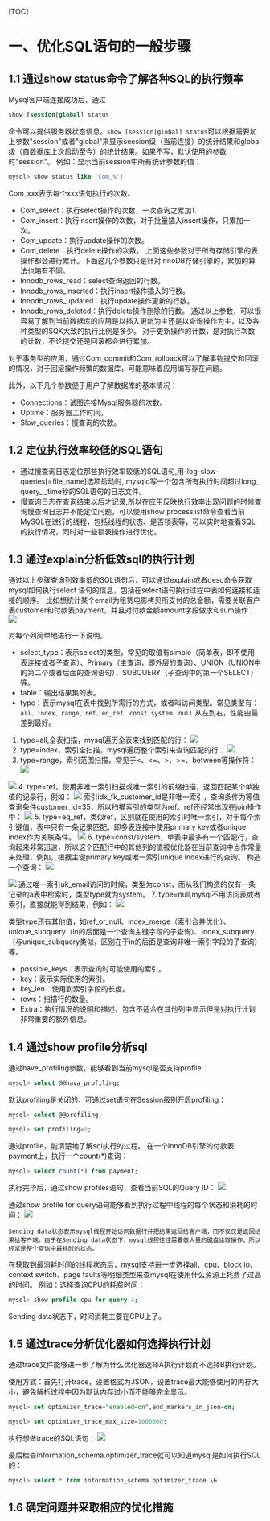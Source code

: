 [TOC]

# 一、优化SQL语句的一般步骤
## 1.1 通过show status命令了解各种SQL的执行频率
Mysql客户端连接成功后，通过
```sql
show [session|global] status
```
命令可以提供服务器状态信息。`show [session|global] status`可以根据需要加上参数"session"或者"global"来显示seesion级（当前连接）的统计结果和global级（自数据库上次启动至今）的统计结果。如果不写，默认使用的参数时"session"。
例如：显示当前session中所有统计参数的值：
```sql
mysql> show status like 'Com_%';
```
Com_xxx表示每个xxx语句执行的次数。
 - Com_select：执行select操作的次数，一次查询之累加1.
 - Com_insert：执行insert操作的次数，对于批量插入insert操作，只累加一次。
 - Com_update：执行update操作的次数。
 - Com_delete：执行delete操作的次数。
上面这些参数对于所有存储引擎的表操作都会进行累计。下面这几个参数只是针对InnoDB存储引擎的，累加的算法也略有不同。
 - Innodb_rows_read：select查询返回的行数。
 - Innodb_rows_inserted：执行insert操作插入的行数。
 - Innodb_rows_updated：执行update操作更新的行数。
 - Innodb_rows_deleted：执行delete操作删除的行数。
通过以上参数，可以很容易了解到当前数据库的应用是以插入更新为主还是以查询操作为主，以及各种类型的SQK大致的执行比例是多少。
对于更新操作的计数，是对执行次数的计数，不论提交还是回滚都会进行累加。

对于事务型的应用，通过Com_commit和Com_rollback可以了解事物提交和回滚的情况，对于回滚操作频繁的数据库，可能意味着应用编写存在问题。

此外，以下几个参数便于用户了解数据库的基本情况：
 - Connections：试图连接Mysql服务器的次数。
 - Uptime：服务器工作时间。
 - Slow_queries：慢查询的次数。
## 1.2 定位执行效率较低的SQL语句
 - 通过慢查询日志定位那些执行效率较低的SQL语句,用-log-slow-queries[=file_name]选项启动时, mysqld写一个包含所有执行时间超过long_ query_ _time秒的SQL语句的日志文件。
 - 慢查询日志在查询结束以后才记录,所以在应用反映执行效率出现问题的时候查询慢查询日志并不能定位问题，可以使用show processlist命令查看当前MySQL在进行的线程，包括线程的状态、是否锁表等，可以实时地查看SQL的执行情况，同时对一些锁表操作进行优化。

## 1.3 通过explain分析低效sql的执行计划
通过以上步骤查询到效率低的SQL语句后，可以通过explain或者desc命令获取mysql如何执行select 语句的信息，包括在select语句执行过程中表如何连接和连接的顺序。
比如想统计某个email为租赁电影拷贝所支付的总金额，需要关联客户表customer和付款表payment，并且对付款金额amount字段做求和sum操作：
![](https://www.showdoc.cc/server/api/common/visitfile/sign/c2278f4a69b76ae5c6ad558c3c95f018?showdoc=.jpg)

对每个列简单地进行一下说明。
 - select_type：表示select的类型，常见的取值有simple（简单表，即不使用表连接或者子查询）、Primary（主查询，即外层的查询）、UNION（UNION中的第二个或者后面的查询语句）、SUBQUERY（子查询中的第一个SELECT）等。
 - table：输出结果集的表。
 - type：表示mysql在表中找到所需行的方式，或者叫访问类型。常见类型有：` all、index、range、ref、eq_ref、const,system、null`
 从左到右，性能由最差到最好。
1. type=all,全表扫描，mysql遍历全表来找到匹配的行：
![](https://www.showdoc.cc/server/api/common/visitfile/sign/8531f1a04f70def98d9abc57c3e56f12?showdoc=.jpg)
2. type=index，索引全扫描，mysql遍历整个索引来查询匹配的行：
![](https://www.showdoc.cc/server/api/common/visitfile/sign/d8cfebe5a7129b7b213c7df42ee614e6?showdoc=.jpg)
3. type=range，索引范围扫描，常见于<、<=、>、>=、between等操作符：
![](https://www.showdoc.cc/server/api/common/visitfile/sign/07dfc1f457b07074322733f2f4790ea9?showdoc=.jpg)

![](https://www.showdoc.cc/server/api/common/visitfile/sign/5cdfb1a0dc6c393d8928367850892591?showdoc=.jpg)
4. type=ref，使用非唯一索引扫描或唯一索引的前缀扫描，返回匹配某个单独值的记录行，例如：
![](https://www.showdoc.cc/server/api/common/visitfile/sign/524ae1dfbaad25f57664430f48358254?showdoc=.jpg)
索引idx_fk_customer_id是非唯一索引，查询条件为等值查询条件customer_id=35，所以扫描索引的类型为ref。ref还经常出现在join操作中：
![](https://www.showdoc.cc/server/api/common/visitfile/sign/60851deac070f774c1b6453cb00b96bc?showdoc=.jpg)
5. type=eq_ref，类似ref，区别就在使用的索引时唯一索引，对于每个索引键值，表中只有一条记录匹配。即多表连接中使用primary key或者unique index作为关联条件。
![](https://www.showdoc.cc/server/api/common/visitfile/sign/b90c8907efc2760537d55efa8b67f0cf?showdoc=.jpg)
6. type=const/system，单表中最多有一个匹配行，查询起来非常迅速，所以这个匹配行中的其他列的值被优化器在当前查询中当作常量来处理，例如，根据主键primary key或唯一索引unique index进行的查询。
构造一个查询：
![](https://www.showdoc.cc/server/api/common/visitfile/sign/5c67476c5ae91a49f120edf0eae4f23b?showdoc=.jpg)

![](https://www.showdoc.cc/server/api/common/visitfile/sign/c2285b5839db492c08e0ad55f3c30696?showdoc=.jpg)
通过唯一索引uk_email访问的时候，类型为const，而从我们构造的仅有一条记录的a表中检索时，类型type就为system。
7. type=null,mysql不用访问表或者索引，直接就能得到结果，例如：
![](https://www.showdoc.cc/server/api/common/visitfile/sign/3790eb321fd85439a57d06da02380376?showdoc=.jpg)

类型type还有其他值，如ref_or_null、index_merge（索引合并优化）、unique_subquery（in的后面是一个查询主键字段的子查询）、index_subquery（与unique_subquery类似，区别在于in的后面是查询非唯一索引字段的子查询）等。
  - possible_keys：表示查询时可能使用的索引。
  - key：表示实际使用的索引。
  - key_len：使用到索引字段的长度。
  - rows：扫描行的数量。
  - Extra：执行情况的说明和描述，包含不适合在其他列中显示但是对执行计划非常重要的额外信息。
## 1.4 通过show profile分析sql
通过have_profiling参数，能够看到当前mysql是否支持profile：
```sql
mysql> select @@hava_profiling;
```
默认profiling是关闭的，可通过set语句在Session级别开启profiling：
```sql
mysql> select @@profiling;

mysql> set profiling=1;
```
通过profile，能清楚地了解sql执行的过程。
在一个InnoDB引擎的付款表payment上，执行一个count(*)查询：
```sql
mysql> select count(*) from payment;
```
执行完毕后，通过show profiles语句，查看当前SQL的Query ID：
![](https://www.showdoc.cc/server/api/common/visitfile/sign/eb5dfb37e4e69472194f4b41038bf3dc?showdoc=.jpg)

通过show profile for query语句能够看到执行过程中线程的每个状态和消耗的时间：
![](https://www.showdoc.cc/server/api/common/visitfile/sign/a9a7dae8591d1155fc9a1dd216433535?showdoc=.jpg)

`Sending data状态表示mysql线程开始访问数据行并把结果返回给客户端，而不仅仅是返回结果给客户端。由于在Sending data状态下，mysql线程往往需要做大量的磁盘读取操作，所以经常是整个查询中最耗时的状态。`

在获取到最消耗时间的线程状态后，mysql支持进一步选择all、cpu、block io、context switch、page faults等明细类型来查mysql在使用什么资源上耗费了过高的时间。
例如：选择查询CPU的耗费时间：
```sql
mysql> show profile cpu for query 4;
```
Sending data状态下，时间消耗主要在CPU上了。

## 1.5 通过trace分析优化器如何选择执行计划
通过trace文件能够进一步了解为什么优化器选择A执行计划而不选择B执行计划。

使用方式：首先打开trace，设置格式为JSON，设置trace最大能够使用的内存大小，避免解析过程中因为默认内存过小而不能够完全显示。
```sql
mysql> set optimizer_trace="enabled=on",end_markers_in_json=on;

mysql> set optimizer_trace_max_size=1000000;
```
执行想做trace的SQL语句：
![](https://www.showdoc.cc/server/api/common/visitfile/sign/732180b632b11575b8a419772624ad57?showdoc=.jpg)

最后检查Information_schema.optimizer_trace就可以知道mysql是如何执行SQL的：
```sql
mysql> select * from information_schema.optimizer_trace \G
```
## 1.6 确定问题并采取相应的优化措施